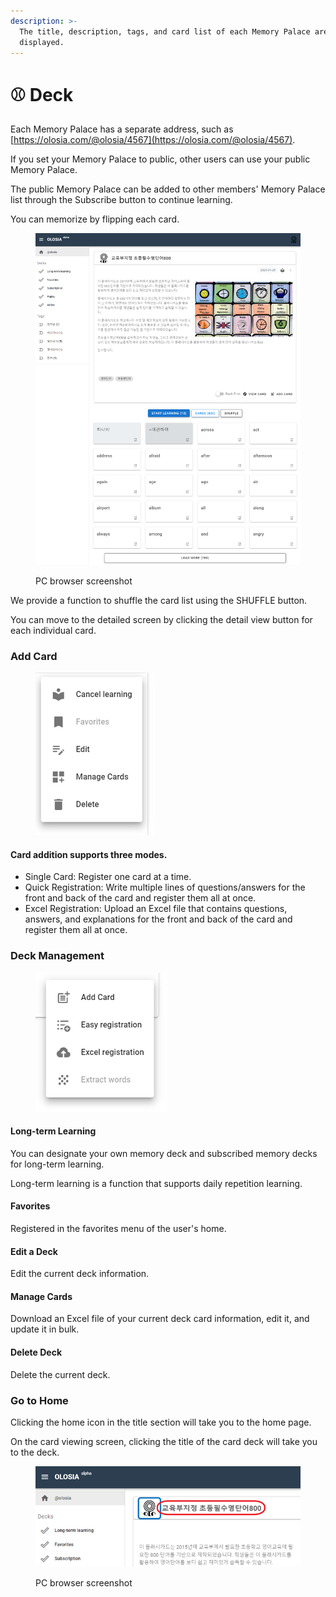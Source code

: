 ```yaml
---
description: >-
  The title, description, tags, and card list of each Memory Palace are
  displayed.
---
```


# ⚾ Deck

Each Memory Palace has a separate address, such as [https://olosia.com/@olosia/4567](https://olosia.com/@olosia/4567).

If you set your Memory Palace to public, other users can use your public Memory Palace.

The public Memory Palace can be added to other members' Memory Palace list through the Subscribe button to continue learning.

You can memorize by flipping each card.

<figure><img src="../.gitbook/assets/note_en.png" alt=""><figcaption><p>PC browser screenshot</p></figcaption></figure>

We provide a function to shuffle the card list using the SHUFFLE button.

You can move to the detailed screen by clicking the detail view button for each individual card.

### Add Card

<figure><img src="../.gitbook/assets/menu_note_manage_en.png" alt=""><figcaption></figcaption></figure>

#### Card addition supports three modes.

* Single Card: Register one card at a time.
* Quick Registration: Write multiple lines of questions/answers for the front and back of the card and register them all at once.
* Excel Registration: Upload an Excel file that contains questions, answers, and explanations for the front and back of the card and register them all at once.

### Deck Management

<figure><img src="../.gitbook/assets/menu_card_add_en.png" alt=""><figcaption></figcaption></figure>

#### Long-term Learning

You can designate your own memory deck and subscribed memory decks for long-term learning.

Long-term learning is a function that supports daily repetition learning.

#### Favorites

Registered in the favorites menu of the user's home.

#### Edit a Deck

Edit the current deck information.

#### Manage Cards

Download an Excel file of your current deck card information, edit it, and update it in bulk.

#### Delete Deck

Delete the current deck.



### Go to Home

Clicking the home icon in the title section will take you to the home page.

On the card viewing screen, clicking the title of the card deck will take you to the deck.

<figure><img src="../.gitbook/assets/title_navi_en.png" alt=""><figcaption><p>PC browser screenshot</p></figcaption></figure>
